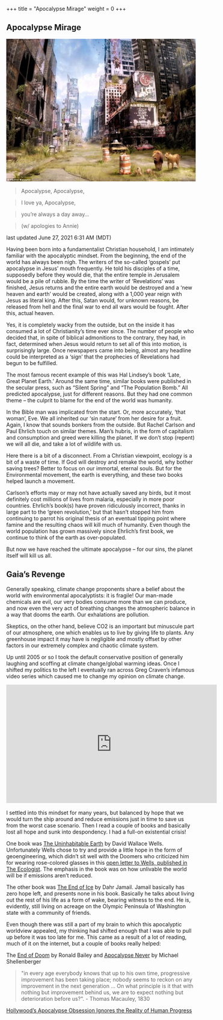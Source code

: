 +++
title = "Apocalypse Mirage"
weight = 0
+++
## Apocalypse Mirage

![apocalypse](apocalypse.jpg "apocalypse")

> Apocalypse, Apocalypse,

> I love ya, Apocalypse,

> you’re always a day away…

> (w/ apologies to Annie)

last updated June 27, 2021 6:31 AM (MDT)

Having been born into a fundamentalist Christian household, I am intimately familiar with the apocalyptic mindset. From the beginning, the end of the world has always been nigh. The writers of the so-called ‘gospels’ put apocalypse in Jesus’ mouth frequently. He told his disciples of a time, supposedly before they would die, that the entire temple in Jerusalem would be a pile of rubble. By the time the writer of ‘Revelations’ was finished, Jesus returns and the entire earth would be destroyed and a ‘new heaven and earth’ would be created, along with a 1,000 year reign with Jesus as literal king. After this, Satan would, for unknown reasons, be released from hell and the final war to end all wars would be fought. After this, actual heaven.

Yes, it is completely wacky from the outside, but on the inside it has consumed a lot of Christianity’s time ever since. The number of people who decided that, in spite of biblical admonitions to the contrary, they had, in fact, determined when Jesus would return to set all of this into motion, is surprisingly large. Once newspapers came into being, almost any headline could be interpreted as a ‘sign’ that the prophecies of Revelations had begun to be fulfilled.

The most famous recent example of this was Hal Lindsey’s book ‘Late, Great Planet Earth.’ Around the same time, similar books were published in the secular press, such as “Silent Spring” and “The Population Bomb.” All predicted apocalypse, just for different reasons. But they had one common theme – the culprit to blame for the end of the world was humanity.

In the Bible man was implicated from the start. Or, more accurately, ‘that woman’, Eve. We all inherited our ‘sin nature’ from her desire for a fruit. Again, I know that sounds bonkers from the outside. But Rachel Carlson and Paul Ehrlich touch on similar themes. Man’s hubris, in the form of capitalism and consumption and greed were killing the planet. If we don’t stop (repent) we will all die, and take a lot of wildlife with us.

Here there is a bit of a disconnect. From a Christian viewpoint, ecology is a bit of a waste of time. If God will destroy and remake the world, why bother saving trees? Better to focus on our immortal, eternal souls. But for the Environmental movement, the earth is everything, and these two books helped launch a movement.

Carlson’s efforts may or may not have actually saved any birds, but it most definitely cost millions of lives from malaria, especially in more poor countries. Ehrlich’s book(s) have proven ridiculously incorrect, thanks in large part to the ‘green revolution,’ but that hasn’t stopped him from continuing to parrot his original thesis of an eventual tipping point where famine and the resulting chaos will kill much of humanity. Even though the world population has grown massively since Ehrlich’s first book, we continue to think of the earth as over-populated.

But now we have reached the ultimate apocalypse – for our sins, the planet itself will kill us all.

## Gaia’s Revenge

Generally speaking, climate change proponents share a belief about the world with environmental apocalyptists: it is fragile! Our man-made chemicals are evil, our very bodies consume more than we can produce, and now even the very act of breathing changes the atmospheric balance in a way that dooms the earth. Our exhalations are pollution.

Skeptics, on the other hand, believe CO2 is an important but minuscule part of our atmosphere, one which enables us to live by giving life to plants. Any greenhouse impact it may have is negligible and mostly offset by other factors in our extremely complex and chaotic climate system.

Up until 2005 or so I took the default conservative position of generally laughing and scoffing at climate change/global warming ideas. Once I shifted my politics to the left I eventually ran across Greg Craven’s infamous video series which caused me to change my opinion on climate change.

<iframe width="560" height="315" src="https://www.youtube.com/embed/zORv8wwiadQ" title="YouTube video player" frameborder="0" allow="accelerometer; autoplay; clipboard-write; encrypted-media; gyroscope; picture-in-picture" allowfullscreen=""></iframe>

I settled into this mindset for many years, but balanced by hope that we would turn the ship around and reduce emissions just in time to save us from the worst case scenario. Then I read a couple of books and basically lost all hope and sunk into despondency. I had a full-on existential crisis!

One book was [The Uninhabitable Earth](https://www.librarything.com/work/22642311) by David Wallace Wells. Unfortunately Wells chose to try and provide a little hope in the form of geoengineering, which didn’t sit well with the Doomers who criticized him for wearing rose-colored glasses in this [open letter to Wells, published in The Ecologist](https://theecologist.org/2019/apr/04/open-letter-david-wallace-wells). The emphasis in the book was on how unlivable the world will be if emissions aren’t reduced.

The other book was [The End of Ice](https://www.librarything.com/work/22088964) by Dahr Jamail. Jamail basically has zero hope left, and presents none in his book. Basically he talks about living out the rest of his life as a form of wake, bearing witness to the end. He is, evidently, still living on acreage on the Olympic Peninsula of Washington state with a community of friends.

Even though there was still a part of my brain to which this apocalyptic worldview appealed, my thinking had shifted enough that I was able to pull up before it was too late for me. This came as a result of a lot of reading, much of it on the internet, but a couple of books really helped:

The [End of Doom](https://www.librarything.com/work/16365552) by Ronald Bailey and [Apocalypse Never](https://www.librarything.com/work/24963073) by Michael Shellenberger

> "in every age everybody knows that up to his own time, progressive improvement has been taking place; nobody seems to reckon on any improvement in the next generation ... On what principle is it that with nothing but improvement behind us, we are to expect nothing but deterioration before us?". - Thomas Macauley, 1830
> 

[Hollywood’s Apocalypse Obsession Ignores the Reality of Human Progress](https://capx.co/hollywoods-apocalypse-obsession-ignores-the-reality-of-human-progress/)